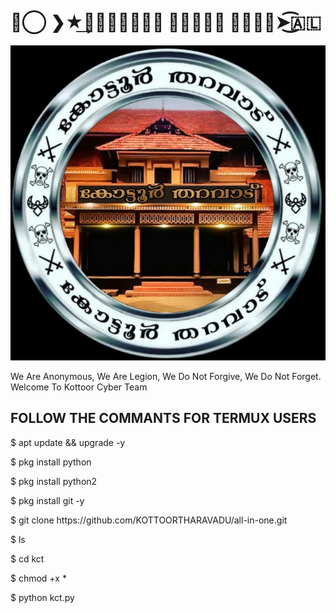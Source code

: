 <!DOCTYPE html>
<html>
<head>
<h1>➳⃝ ❯★͢𝙆𝙊𝙏𝙏𝙊𝙊𝙍 𝘾𝙔𝘽𝙀𝙍 𝙏𝙀𝘼𝙈➤͜͡🇦🇱</h1>

<a>
<img src="➳⃝ ❯★͢𝙆𝙊𝙏𝙏𝙊𝙊𝙍 𝘾𝙔𝘽𝙀𝙍 𝙏𝙀𝘼𝙈➤͜͡🇦🇱.jpg"

</a>
<p>We Are Anonymous, We Are Legion, We Do Not Forgive, We Do Not Forget. Welcome To Kottoor Cyber Team</p>


<h2>FOLLOW THE COMMANTS FOR TERMUX USERS</h2>
<p>$ apt update && upgrade -y</p>
<p>$ pkg install python</p>
<p>$ pkg install python2</p>
<p>$ pkg install git -y</p>
<p>$ git clone https://github.com/KOTTOORTHARAVADU/all-in-one.git</p>
<p>$ ls</p>
<p>$ cd kct</p>
<p>$ chmod +x *</p>
<p>$ python kct.py</p>
</head>
<body>

</body>
</html>
